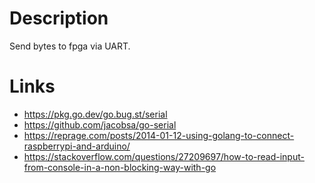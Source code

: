 # Description
Send bytes to fpga via UART.

# Links
- https://pkg.go.dev/go.bug.st/serial
- https://github.com/jacobsa/go-serial
- https://reprage.com/posts/2014-01-12-using-golang-to-connect-raspberrypi-and-arduino/
- https://stackoverflow.com/questions/27209697/how-to-read-input-from-console-in-a-non-blocking-way-with-go

